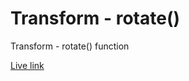 # Transform - rotate()

Transform - rotate() function

[Live link](https://tusersheikh.github.io/learning-css-animations/task-8/)
